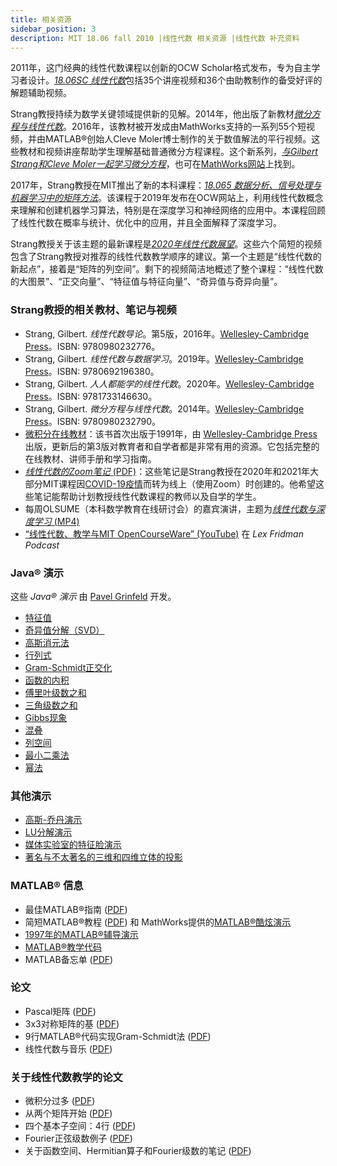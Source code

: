 ```yaml
---
title: 相关资源
sidebar_position: 3
description: MIT 18.06 fall 2010 |线性代数 相关资源 |线性代数 补充资料
---
```



2011年，这门经典的线性代数课程以创新的OCW Scholar格式发布，专为自主学习者设计。[_18.06SC 线性代数_](https://ocw.mit.edu/courses/18-06sc-linear-algebra-fall-2011)包括35个讲座视频和36个由助教制作的备受好评的解题辅助视频。

Strang教授持续为数学关键领域提供新的见解。2014年，他出版了新教材[_微分方程与线性代数_](http://www-math.mit.edu/~gs/dela/)。2016年，该教材被开发成由MathWorks支持的一系列55个短视频，并由MATLAB®创始人Cleve Moler博士制作的关于数值解法的平行视频。这些教材和视频讲座帮助学生理解基础普通微分方程课程。这个新系列，[_与Gilbert Strang和Cleve Moler一起学习微分方程_](https://ocw.mit.edu/courses/res-18-009-learn-differential-equations-up-close-with-gilbert-strang-and-cleve-moler-fall-2015)，也可在[MathWorks网站](http://www.mathworks.com/academia/courseware/learn-differential-equations.html)上找到。

2017年，Strang教授在MIT推出了新的本科课程：[_18.065 数据分析、信号处理与机器学习中的矩阵方法_](https://ocw.mit.edu/courses/18-065-matrix-methods-in-data-analysis-signal-processing-and-machine-learning-spring-2018)。该课程于2019年发布在OCW网站上，利用线性代数概念来理解和创建机器学习算法，特别是在深度学习和神经网络的应用中。本课程回顾了线性代数在概率与统计、优化中的应用，并且全面解释了深度学习。

Strang教授关于该主题的最新课程是[_2020年线性代数展望_](https://ocw.mit.edu/courses/res-18-010-a-2020-vision-of-linear-algebra-spring-2020)。这些六个简短的视频包含了Strang教授对推荐的线性代数教学顺序的建议。第一个主题是“线性代数的新起点”，接着是“矩阵的列空间”。剩下的视频简洁地概述了整个课程：“线性代数的大图景”、“正交向量”、“特征值与特征向量”、“奇异值与奇异向量”。

### Strang教授的相关教材、笔记与视频

- Strang, Gilbert. _线性代数导论_。第5版，2016年。[Wellesley-Cambridge Press](http://www.wellesleycambridge.com/)。ISBN: 9780980232776。
- Strang, Gilbert. _线性代数与数据学习_。2019年。[Wellesley-Cambridge Press](http://www.wellesleycambridge.com/)。ISBN: 9780692196380。
- Strang, Gilbert. _人人都能学的线性代数_。2020年。[Wellesley-Cambridge Press](http://www.wellesleycambridge.com/)。ISBN: 9781733146630。
- Strang, Gilbert. _微分方程与线性代数_。2014年。[Wellesley-Cambridge Press](http://www.wellesleycambridge.com/)。ISBN: 9780980232790。
- [微积分在线教材](https://ocw.mit.edu/courses/res-18-001-calculus-fall-2023/)：该书首次出版于1991年，由 [Wellesley-Cambridge Press](http://www.wellesleycambridge.com/) 出版，更新后的第3版对教育者和自学者都是非常有用的资源。它包括完整的在线教材、讲师手册和学习指南。
- [_线性代数的Zoom笔记_ (PDF)](/resource/18-06/MIT18_06S10zoomnotes.pdf)：这些笔记是Strang教授在2020年和2021年大部分MIT课程因[COVID-19疫情](https://en.wikipedia.org/wiki/COVID-19_pandemic)而转为线上（使用Zoom）时创建的。他希望这些笔记能帮助计划教授线性代数课程的教师以及自学的学生。
- 每周OLSUME（本科数学教育在线研讨会）的嘉宾演讲，主题为[_线性代数与深度学习_ (MP4)](https://olsume.org/wp-content/uploads/2021/09/strang.mp4)
- [“线性代数、教学与MIT OpenCourseWare” (YouTube)](https://www.youtube.com/watch?v=lEZPfmGCEk0&t=1s&ab_channel=LexFridman) 在 _Lex Fridman Podcast_

### Java® 演示

这些 _Java® 演示_ 由 [Pavel Grinfeld](https://drexel.edu/coas/faculty-research/faculty-directory/mathematics/Pavel-Grinfeld/) 开发。

- [特征值](https://ocw.mit.edu/ans7870/18/18.06/javademo/Eigen/)
- [奇异值分解（SVD）](https://ocw.mit.edu/ans7870/18/18.06/javademo/SVD/)
- [高斯消元法](https://ocw.mit.edu/ans7870/18/18.06/javademo/GaussElim/)
- [行列式](https://ocw.mit.edu/ans7870/18/18.06/javademo/Determinant/)
- [Gram-Schmidt正交化](https://ocw.mit.edu/ans7870/18/18.06/javademo/Gram/)
- [函数的内积](https://ocw.mit.edu/ans7870/18/18.06/javademo/InnerProduct/)
- [傅里叶级数之和](https://ocw.mit.edu/ans7870/18/18.06/javademo/FourierSeries/)
- [三角级数之和](https://ocw.mit.edu/ans7870/18/18.06/javademo/FourierSynthesis/)
- [Gibbs现象](https://ocw.mit.edu/ans7870/18/18.06/javademo/Gibbs/)
- [混叠](https://ocw.mit.edu/ans7870/18/18.06/javademo/Aliasing/)
- [列空间](https://ocw.mit.edu/ans7870/18/18.06/javademo/ColSpace/)
- [最小二乘法](https://ocw.mit.edu/ans7870/18/18.06/javademo/LeastSqr/)
- [幂法](https://ocw.mit.edu/ans7870/18/18.06/javademo/power_method_applet/powerMethod.html)

### 其他演示

- [高斯-乔丹演示](http://web.mit.edu/18.06/www/Links/demogj)
- [LU分解演示](http://web.mit.edu/18.06/www/Demos/matlab-diaries/demolu)
- [媒体实验室的特征脸演示](http://vismod.media.mit.edu/vismod/demos/facerec/basic.html)
- [著名与不太著名的三维和四维立体的投影](http://pages.uoregon.edu/koch/hypersolids/hypersolids.html)

### MATLAB® 信息

- 最佳MATLAB®指南 ([PDF](/resource/18-06/01_matlab.pdf))
- 简短MATLAB®教程 ([PDF](/resource/18-06/MIT18_06S10_matlab.pdf)) 和 MathWorks提供的[MATLAB®酷炫演示](http://www.mathworks.com/products/demos/)
- [1997年的MATLAB®辅导演示](http://web.mit.edu/18.06/www/MATLAB/Recitation.html)
- [MATLAB®教学代码](http://web.mit.edu/18.06/www/Course-Info/Tcodes.html)
- MATLAB备忘单 ([PDF](/resource/18-06/matlab-cheatsheet.pdf))

### 论文

- Pascal矩阵 ([PDF](/resource/18-06/MIT18_06S10_pascal_work.pdf))
- 3x3对称矩阵的基 ([PDF](/resource/18-06/MIT18_06S10_symmbases/))
- 9行MATLAB®代码实现Gram-Schmidt法 ([PDF](/resource/18-06/MIT18_06S10_gramschmidtmat.pdf))
- 线性代数与音乐 ([PDF](/resource/18-06/linear-algebra-and-music.pdf))

### 关于线性代数教学的论文

- 微积分过多 ([PDF](/resource/18-06//too-much-calculus.pdf))
- 从两个矩阵开始 ([PDF](/resource/18-06/starting2matrices_ver5.pdf))
- 四个基本子空间：4行 ([PDF](/resource/18-06/newpaper_ver3.pdf))
- Fourier正弦级数例子 ([PDF](/resource/18-06/sines.pdf))
- 关于函数空间、Hermitian算子和Fourier级数的笔记 ([PDF](/resource/18-06/operators.pdf))
